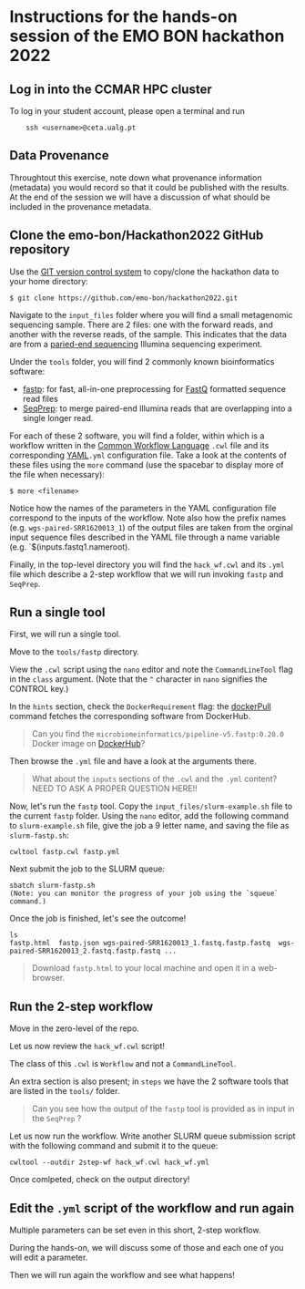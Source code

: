 # Instructions for the hands-on session of the EMO BON hackathon 2022


## Log in into the CCMAR HPC cluster

To log in your student account, please open a terminal and run 

```bash=
    ssh <username>@ceta.ualg.pt
```


## Data Provenance

Throughtout this exercise, note down what provenance information (metadata) you would record so that it could be published with
the results. At the end of the session we will have a discussion of what should be included in the provenance metadata.



## Clone the emo-bon/Hackathon2022 GitHub repository

Use the [GIT version control system](https://git-scm.com/) to copy/clone the hackathon data to your home directory:


    $ git clone https://github.com/emo-bon/hackathon2022.git

<!--- Once you have downloaded the repo, you may see what's there by moving into it and listing the files and folders. 

    cd hackathon2022
    ls
--->

Navigate to the `input_files` folder where you will find a small metagenomic sequencing sample. 
There are 2 files: one with the forward reads, and another with the reverse reads, of the sample. 
This indicates that the data are from a [paried-end sequencing](https://www.illumina.com/science/technology/next-generation-sequencing/plan-experiments/paired-end-vs-single-read.html) Illumina sequencing experiment.

Under the `tools` folder, you will find 2 commonly known bioinformatics software:
- [fastp](https://github.com/OpenGene/fastp): for fast, all-in-one preprocessing for [FastQ](https://en.wikipedia.org/wiki/FASTQ_format)  formatted sequence read files
- [SeqPrep](https://github.com/jstjohn/SeqPrep): to merge paired-end Illumina reads that are overlapping into a single longer read.

For each of these 2 software, you will find a folder, within which is a workflow written in the [Common Workflow Language]( https://www.commonwl.org/) `.cwl` file and its corresponding [YAML](https://en.wikipedia.org/wiki/YAML)`.yml` configuration file. Take a look at the contents of these files using the `more` command (use the spacebar to display more of the file when necessary):

    $ more <filename>

Notice how the names of the parameters in the YAML configuration file correspond to the inputs of the workflow. Note also how the prefix names (e.g. `wgs-paired-SRR1620013_1`) of the output files are taken from the orginal input sequence files described in the YAML file through a name variable (e.g. `$(inputs.fastq1.nameroot).

Finally, in the top-level directory you will find the `hack_wf.cwl` and its `.yml` file 
which describe a 2-step workflow that we will run 
invoking `fastp` and `SeqPrep`. 


## Run a single tool 

First, we will run a single tool. 

Move to the `tools/fastp` directory.

View the `.cwl` script using the `nano` editor and note the `CommandLineTool` flag in the `class` argument. (Note that the `^` character in `nano` signifies the CONTROL key.) 

In the `hints` section, check the `DockerRequirement` flag: the [dockerPull](https://docs.docker.com/engine/reference/commandline/pull/) command fetches the corresponding software from DockerHub. 

> Can you find the `microbiomeinformatics/pipeline-v5.fastp:0.20.0` Docker image on [DockerHub](https://hub.docker.com)? 
> 

Then browse the `.yml` file and have a look at the arguments there. 

> What about the `inputs` sections of the `.cwl` and the `.yml` content? NEED TO ASK A PROPER QUESTION HERE!!


Now, let's run the `fastp` tool. Copy the `input_files/slurm-example.sh` file to the current `fastp` folder. Using the `nano` editor, add the following command to `slurm-example.sh` file, give the job a 9 letter name, and saving the file as `slurm-fastp.sh`: 

    cwltool fastp.cwl fastp.yml

Next submit the job to the SLURM queue:

    sbatch slurm-fastp.sh
    (Note: you can monitor the progress of your job using the `squeue` command.)

Once the job is finished, let's see the outcome! 

    ls 
    fastp.html  fastp.json wgs-paired-SRR1620013_1.fastq.fastp.fastq  wgs-paired-SRR1620013_2.fastq.fastp.fastq ...

> Download `fastp.html` to your local machine and open it in a web-browser. 

## Run the 2-step workflow 

Move in the zero-level of the repo. 

Let us now review the `hack_wf.cwl` script! 

The class of this `.cwl` is `Workflow` and not a `CommandLineTool`. 

An extra section is also present; in `steps` we have the 2 software tools 
that are listed in the `tools/` folder. 

> Can you see how the output of the `fastp` tool is provided as in input in the `SeqPrep` ? 

Let us now run the workflow. Write another SLURM queue submission script with the following command and submit it to the queue: 

    cwltool --outdir 2step-wf hack_wf.cwl hack_wf.yml


Once comlpeted, check on the output directory!


## Edit the `.yml` script of the workflow and run again


Multiple parameters can be set even in this short, 2-step workflow. 

During the hands-on, we will discuss some of those and each one of you
will edit a parameter. 

Then we will run again the workflow and see what happens! 



